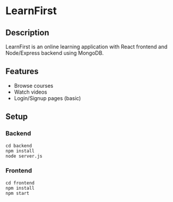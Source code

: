 
# LearnFirst

## Description
LearnFirst is an online learning application with React frontend and Node/Express backend using MongoDB.

## Features
- Browse courses
- Watch videos
- Login/Signup pages (basic)

## Setup

### Backend
```
cd backend
npm install
node server.js
```

### Frontend
```
cd frontend
npm install
npm start
```
